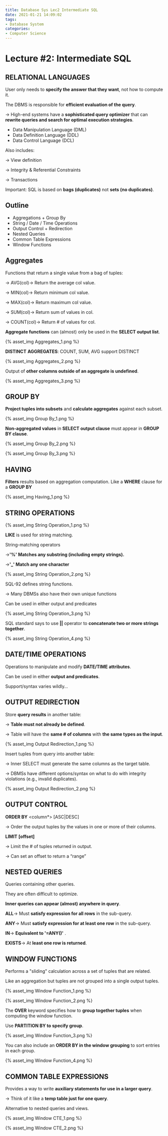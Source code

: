 ```yaml
---
title: Database Sys Lec2 Intermediate SQL
date: 2021-01-21 14:09:02
tags:
- Database System
categories:
- Computer Science
---
```


# Lecture #2: Intermediate SQL

## RELATIONAL LANGUAGES

User only needs to **specify the answer that they want**, not how to compute it. 

The DBMS is responsible for **efficient evaluation of the query**. 

→ High-end systems have a **sophisticated query optimizer** that can **rewrite queries and search for optimal execution strategies**.

- Data Manipulation Language (DML) 
- Data Definition Language (DDL) 
- Data Control Language (DCL)

Also includes: 

→ View definition 

→ Integrity & Referential Constraints 

→ Transactions

Important: SQL is based on **bags (duplicates)** not **sets (no duplicates)**.



## Outline

- Aggregations + Group By 
- String / Date / Time Operations 
- Output Control + Redirection 
- Nested Queries 
- Common Table Expressions 
- Window Functions



## Aggregates

Functions that return a single value from a bag of tuples: 

→ AVG(col)→ Return the average col value. 

→ MIN(col)→ Return minimum col value. 

→ MAX(col)→ Return maximum col value. 

→ SUM(col)→ Return sum of values in col. 

→ COUNT(col)→ Return # of values for col.



**Aggregate functions** can (almost) only be used in the **SELECT output list**.

{% asset_img Aggregates_1.png %}



**DISTINCT** **AGGREGATES**: COUNT, SUM, AVG support DISTINCT

{% asset_img Aggregates_2.png %}



Output of **other columns outside of an aggregate is undefined**.

{% asset_img Aggregates_3.png %}



## **GROUP BY**

**Project tuples into subsets** and **calculate aggregates** against each subset.

{% asset_img Group By_1.png %}



**Non-aggregated values** in **SELECT output clause** must appear in **GROUP BY clause**.

{% asset_img Group By_2.png %}

{% asset_img Group By_3.png %}



## HAVING

**Filters** results based on aggregation computation. Like a **WHERE** clause for a **GROUP BY**

{% asset_img Having_1.png %}



## STRING OPERATIONS

{% asset_img String Operation_1.png %}

**LIKE** is used for string matching. 

String-matching operators 

→**'%' Matches any substring (including empty strings).** 

→**'_' Match any one character**

{% asset_img String Operation_2.png %}

SQL-92 defines string functions. 

→ Many DBMSs also have their own unique functions 

Can be used in either output and predicates

{% asset_img String Operation_3.png %}



SQL standard says to use **||** operator to **concatenate two or more strings together**.

{% asset_img String Operation_4.png %}



## DATE/TIME OPERATIONS

Operations to manipulate and modify **DATE/TIME attributes**. 

Can be used in either **output and predicates**. 

Support/syntax varies wildly…



## OUTPUT REDIRECTION

Store **query results** in another table: 

→ **Table must not already be defined**. 

→ Table will have the **same # of columns** with **the same types as the input**.

{% asset_img Output Redirection_1.png %}

Insert tuples from query into another table: 

→ Inner SELECT must generate the same columns as the target table. 

→ DBMSs have different options/syntax on what to do with integrity violations (e.g., invalid duplicates).

{% asset_img Output Redirection_2.png %}



## OUTPUT CONTROL

**ORDER BY** <column*> [ASC|DESC]

→ Order the output tuples by the values in one or more of their columns.



**LIMIT**  **<count> [offset]** 

→ Limit the # of tuples returned in output. 

→ Can set an offset to return a “range”



## NESTED QUERIES

Queries containing other queries. 

They are often difficult to optimize. 

**Inner queries can appear (almost) anywhere in query**.



**ALL**→ Must **satisfy expression for all rows** in the sub-query. 

**ANY**→ Must **satisfy expression for at least one row** in the sub-query. 

**IN**→ **Equivalent to '=ANY()'** . 

**EXISTS**→ At **least one row is returned**.



## WINDOW FUNCTIONS

Performs a "sliding" calculation across a set of tuples that are related. 

Like an aggregation but tuples are not grouped into a single output tuples.

{% asset_img Window Function_1.png %}

{% asset_img Window Function_2.png %}

The **OVER** keyword specifies how to **group together tuples** when computing the window function. 

Use **PARTITION BY to specify group**.

{% asset_img Window Function_3.png %}

You can also include an **ORDER BY in the window grouping** to sort entries in each group.

{% asset_img Window Function_4.png %}



## COMMON TABLE EXPRESSIONS

Provides a way to write **auxiliary statements for use in a larger query**. 

→ Think of it like a **temp table just for one query**. 

Alternative to nested queries and views.

{% asset_img Window CTE_1.png %}

{% asset_img Window CTE_2.png %}